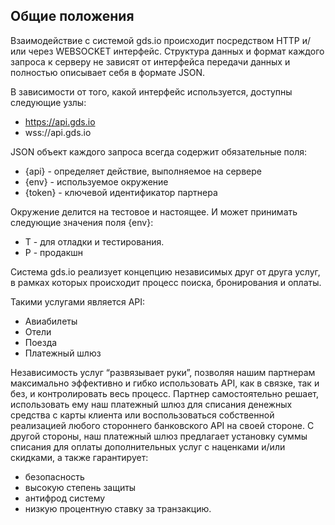 ## Общие положения

Взаимодействие с системой gds.io происходит посредством HTTP и/или через WEBSOCKET интерфейс. Структура данных и формат каждого запроса к серверу не зависят от интерфейса передачи данных и полностью описывает себя в формате JSON.

В зависимости от того, какой интерфейс используется, доступны следующие узлы:
* https://api.gds.io
* wss://api.gds.io

JSON объект каждого запроса всегда содержит обязательные поля:
* {api} - определяет действие, выполняемое на сервере
* {env} - используемое окружение
* {token} - ключевой идентификатор партнера

Окружение делится на тестовое и настоящее. И может принимать следующие значения поля {env}:
* T - для отладки и тестирования. 
* P - продакшн

Система gds.io реализует концепцию независимых друг от друга услуг, в рамках которых происходит процесс поиска, бронирования и оплаты.

Такими услугами является API:
* Авиабилеты
* Отели
* Поезда
* Платежный шлюз

Независимость услуг “развязывает руки”, позволяя нашим партнерам максимально эффективно и гибко использовать API, как в связке, так и без, и контролировать весь процесс. Партнер самостоятельно решает, использовать ему наш платежный шлюз для списания денежных средства с карты клиента или воспользоваться собственной реализацией любого стороннего банковского API на своей стороне. С другой стороны, наш платежный шлюз предлагает установку суммы списания для оплаты дополнительных услуг с наценками и/или скидками, а также гарантирует:
* безопасность
* высокую степень защиты
* антифрод систему
* низкую процентную ставку за транзакцию.
